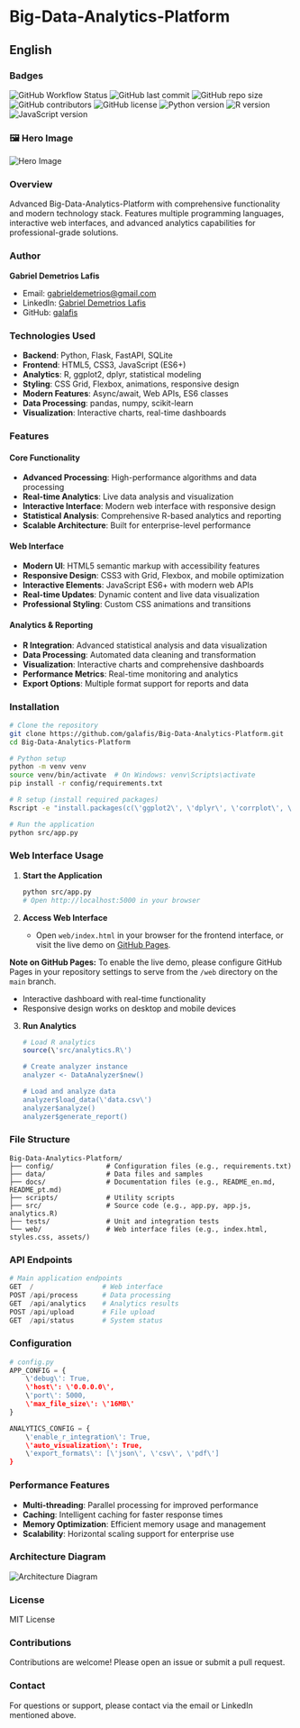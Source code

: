 # Big-Data-Analytics-Platform

## English

### Badges
![GitHub Workflow Status](https://img.shields.io/github/workflow/status/galafis/Big-Data-Analytics-Platform/CI?style=flat-square)
![GitHub last commit](https://img.shields.io/github/last-commit/galafis/Big-Data-Analytics-Platform?style=flat-square)
![GitHub repo size](https://img.shields.io/github/repo-size/galafis/Big-Data-Analytics-Platform?style=flat-square)
![GitHub contributors](https://img.shields.io/github/contributors/galafis/Big-Data-Analytics-Platform?style=flat-square)
![GitHub license](https://img.shields.io/github/license/galafis/Big-Data-Analytics-Platform?style=flat-square)
![Python version](https://img.shields.io/badge/python-3.8%2B-blue?style=flat-square&logo=python)
![R version](https://img.shields.io/badge/R-4.0%2B-blue?style=flat-square&logo=r)
![JavaScript version](https://img.shields.io/badge/javascript-ES6%2B-yellow?style=flat-square&logo=javascript)

### 🖼️ Hero Image
![Hero Image](hero_image.png)

### Overview
Advanced Big-Data-Analytics-Platform with comprehensive functionality and modern technology stack. Features multiple programming languages, interactive web interfaces, and advanced analytics capabilities for professional-grade solutions.

### Author
**Gabriel Demetrios Lafis**
- Email: gabrieldemetrios@gmail.com
- LinkedIn: [Gabriel Demetrios Lafis](https://www.linkedin.com/in/gabriel-demetrios-lafis-62197711b)
- GitHub: [galafis](https://github.com/galafis)

### Technologies Used
- **Backend**: Python, Flask, FastAPI, SQLite
- **Frontend**: HTML5, CSS3, JavaScript (ES6+)
- **Analytics**: R, ggplot2, dplyr, statistical modeling
- **Styling**: CSS Grid, Flexbox, animations, responsive design
- **Modern Features**: Async/await, Web APIs, ES6 classes
- **Data Processing**: pandas, numpy, scikit-learn
- **Visualization**: Interactive charts, real-time dashboards

### Features

#### Core Functionality
- **Advanced Processing**: High-performance algorithms and data processing
- **Real-time Analytics**: Live data analysis and visualization
- **Interactive Interface**: Modern web interface with responsive design
- **Statistical Analysis**: Comprehensive R-based analytics and reporting
- **Scalable Architecture**: Built for enterprise-level performance

#### Web Interface
- **Modern UI**: HTML5 semantic markup with accessibility features
- **Responsive Design**: CSS3 with Grid, Flexbox, and mobile optimization
- **Interactive Elements**: JavaScript ES6+ with modern web APIs
- **Real-time Updates**: Dynamic content and live data visualization
- **Professional Styling**: Custom CSS animations and transitions

#### Analytics & Reporting
- **R Integration**: Advanced statistical analysis and data visualization
- **Data Processing**: Automated data cleaning and transformation
- **Visualization**: Interactive charts and comprehensive dashboards
- **Performance Metrics**: Real-time monitoring and analytics
- **Export Options**: Multiple format support for reports and data

### Installation

```bash
# Clone the repository
git clone https://github.com/galafis/Big-Data-Analytics-Platform.git
cd Big-Data-Analytics-Platform

# Python setup
python -m venv venv
source venv/bin/activate  # On Windows: venv\Scripts\activate
pip install -r config/requirements.txt

# R setup (install required packages)
Rscript -e "install.packages(c(\'ggplot2\', \'dplyr\', \'corrplot\', \'plotly\'))"

# Run the application
python src/app.py
```

### Web Interface Usage

1. **Start the Application**
   ```bash
   python src/app.py
   # Open http://localhost:5000 in your browser
   ```

2. **Access Web Interface**
   - Open `web/index.html` in your browser for the frontend interface, or visit the live demo on [GitHub Pages](https://galafis.github.io/Big-Data-Analytics-Platform/).

**Note on GitHub Pages:** To enable the live demo, please configure GitHub Pages in your repository settings to serve from the `/web` directory on the `main` branch.
   - Interactive dashboard with real-time functionality
   - Responsive design works on desktop and mobile devices

3. **Run Analytics**
   ```r
   # Load R analytics
   source(\'src/analytics.R\')
   
   # Create analyzer instance
   analyzer <- DataAnalyzer$new()
   
   # Load and analyze data
   analyzer$load_data(\'data.csv\')
   analyzer$analyze()
   analyzer$generate_report()
   ```

### File Structure

```
Big-Data-Analytics-Platform/
├── config/             # Configuration files (e.g., requirements.txt)
├── data/               # Data files and samples
├── docs/               # Documentation files (e.g., README_en.md, README_pt.md)
├── scripts/            # Utility scripts
├── src/                # Source code (e.g., app.py, app.js, analytics.R)
├── tests/              # Unit and integration tests
└── web/                # Web interface files (e.g., index.html, styles.css, assets/)
```

### API Endpoints

```python
# Main application endpoints
GET  /                 # Web interface
POST /api/process      # Data processing
GET  /api/analytics    # Analytics results
POST /api/upload       # File upload
GET  /api/status       # System status
```

### Configuration

```python
# config.py
APP_CONFIG = {
    \'debug\': True,
    \'host\': \'0.0.0.0\',
    \'port\': 5000,
    \'max_file_size\': \'16MB\'
}

ANALYTICS_CONFIG = {
    \'enable_r_integration\': True,
    \'auto_visualization\': True,
    \'export_formats\': [\'json\', \'csv\', \'pdf\']
}
```

### Performance Features
- **Multi-threading**: Parallel processing for improved performance
- **Caching**: Intelligent caching for faster response times
- **Memory Optimization**: Efficient memory usage and management
- **Scalability**: Horizontal scaling support for enterprise use

### Architecture Diagram
![Architecture Diagram](architecture_diagram.png)


### License
MIT License

### Contributions
Contributions are welcome! Please open an issue or submit a pull request.

### Contact
For questions or support, please contact via the email or LinkedIn mentioned above.

